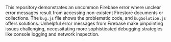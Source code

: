 This repository demonstrates an uncommon Firebase error where unclear error messages result from accessing non-existent Firestore documents or collections. The `bug.js` file shows the problematic code, and `bugSolution.js` offers solutions.  Unhelpful error messages from Firebase make pinpointing issues challenging, necessitating more sophisticated debugging strategies like console logging and network inspection.